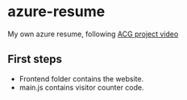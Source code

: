 # azure-resume
My own azure resume, following [ACG project video](https://youtu.be/ieYrBWmkfno)

## First steps

- Frontend folder contains the website.
- main.js contains visitor counter code.